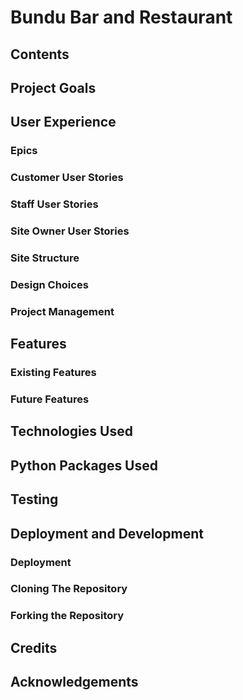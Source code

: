# Bundu Bar and Restaurant

## Contents

## Project Goals

## User Experience
### Epics
### Customer User Stories
### Staff User Stories
### Site Owner User Stories

### Site Structure

### Design Choices

### Project Management

## Features
### Existing Features
### Future Features

## Technologies Used

## Python Packages Used

## Testing

## Deployment and Development
### Deployment
### Cloning The Repository
### Forking the Repository

## Credits
## Acknowledgements
